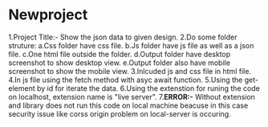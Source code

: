 # Newproject
1.Project Title:- Show the json data to given design.
2.Do some folder struture:
 a.Css folder have css file.
 b.Js folder have js file as well as a json file.
 c.One html file outside the folder.
 d.Output folder have desktop screenshot to show  desktop view.
 e.Output folder also have mobile screenshot to show the mobile view.
3.Inlcuded js and css file in html file.
4.In js file using the fetch method with asyc await function.
5.Using the get-element by id for iterate the data.
6.Using the extenstion for runing the code on localhost, extension name is "live server".
7.**ERROR:-** Without extension and library does not run this code on local machine beacuse in this case  security issue like corss origin problem on local-server is 
occuring.







 
 


